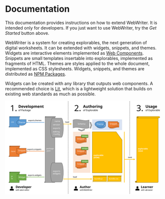 # Documentation
This documentation provides instructions on how to extend WebWriter. It is intended only for developers. If you just want to use WebWriter, try the *Get Started* button above.

WebWriter is a system for creating explorables, the next generation of digital worksheets. It can be extended with widgets, snippets, and themes. Widgets are interactive elements implemented as [Web Components](https://developer.mozilla.org/en-US/docs/Web/API/Web_components). Snippets are small templates insertable into explorables, implemented as fragments of HTML. Themes are styles applied to the whole document, implemented as CSS stylesheets. Widgets, snippets, and themes are distributed as [NPM Packages](https://docs.npmjs.com/about-packages-and-modules).

Widgets can be created with any library that outputs web components. A recommended choice is [Lit](https://lit.dev), which is a lightweight solution that builds on existing web standards as much as possible.

![Data Flow](../../assets/webwriter_package_flow.svg)